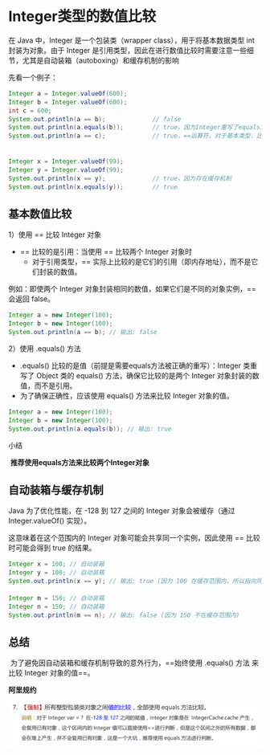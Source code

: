 # Integer类型的数值比较

在 Java 中，Integer 是一个包装类（wrapper class），用于将基本数据类型 int 封装为对象。由于 Integer 是引用类型，因此在进行数值比较时需要注意一些细节，尤其是自动装箱（autoboxing）和缓存机制的影响

先看一个例子：

```java
Integer a = Integer.valueOf(600);
Integer b = Integer.valueOf(600);
int c = 600;
System.out.println(a == b); 			// false
System.out.println(a.equals(b)); 		// true，因为Integer重写了equals方法
System.out.println(a == c); 			// true，==运算符，对于基本类型，比较的是值


Integer x = Integer.valueOf(99);
Integer y = Integer.valueOf(99);
System.out.println(x == y); 			// true，因为存在缓存机制
System.out.println(x.equals(y)); 		// true
```

## **基本数值比较**

1）使用 == 比较 Integer 对象

-   == 比较的是引用：当使用 == 比较两个 Integer 对象时
    -   对于引用类型，== 实际上比较的是它们的引用（即内存地址），而不是它们封装的数值。

例如：即使两个 Integer 对象封装相同的数值，如果它们是不同的对象实例，== 会返回 false。

```java
Integer a = new Integer(100);
Integer b = new Integer(100);
System.out.println(a == b); // 输出: false
```

2）使用 .equals() 方法

-   .equals() 比较的是值（前提是需要equals方法被正确的重写）：Integer 类重写了 Object 类的 equals() 方法，确保它比较的是两个 Integer 对象封装的数值，而不是引用。
-   为了确保正确性，应该使用 equals() 方法来比较 Integer 对象的值。

```java
Integer a = new Integer(100);
Integer b = new Integer(100);
System.out.println(a.equals(b)); // 输出: true
```

小结

​	**推荐使用equals方法来比较两个Integer对象**

## **自动装箱与缓存机制**

Java 为了优化性能，在 -128 到 127 之间的 Integer 对象会被缓存（通过 Integer.valueOf() 实现）。

这意味着在这个范围内的 Integer 对象可能会共享同一个实例，因此使用 == 比较时可能会得到 true 的结果。

```java
Integer x = 100; // 自动装箱
Integer y = 100; // 自动装箱
System.out.println(x == y); // 输出: true (因为 100 在缓存范围内，所以指向同一个引用)

Integer m = 150; // 自动装箱
Integer n = 150; // 自动装箱
System.out.println(m == n); // 输出: false (因为 150 不在缓存范围内)
```

## **总结**

​	为了避免因自动装箱和缓存机制导致的意外行为，==始终使用 .equals() 方法 来比较 Integer 对象的值==。

**阿里规约**

![1740924091123](assets/整数类型包装类比较.png)
